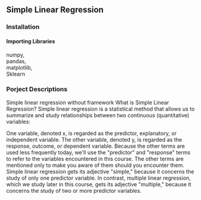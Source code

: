 ## Simple Linear Regression
### Installation
#### Importing Libraries
numpy,  
pandas,  
matplotlib,  
Sklearn 
### Porject Descriptions
Simple linear regression without framework
What is Simple Linear Regression?
Simple linear regression is a statistical method that allows us to summarize and study relationships between two continuous (quantitative) variables:

One variable, denoted x, is regarded as the predictor, explanatory, or independent variable.
The other variable, denoted y, is regarded as the response, outcome, or dependent variable.
Because the other terms are used less frequently today, we'll use the "predictor" and "response" terms to refer to the variables encountered in this course. The other terms are mentioned only to make you aware of them should you encounter them. Simple linear regression gets its adjective "simple," because it concerns the study of only one predictor variable. In contrast, multiple linear regression, which we study later in this course, gets its adjective "multiple," because it concerns the study of two or more predictor variables.
